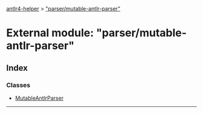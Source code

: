 [antlr4-helper](../README.md) > ["parser/mutable-antlr-parser"](../modules/_parser_mutable_antlr_parser_.md)

# External module: "parser/mutable-antlr-parser"

## Index

### Classes

* [MutableAntlrParser](../classes/_parser_mutable_antlr_parser_.mutableantlrparser.md)

---

